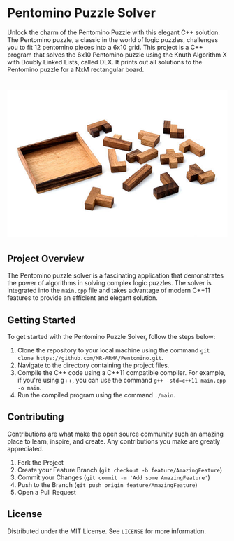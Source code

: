 # Pentomino Puzzle Solver

Unlock the charm of the Pentomino Puzzle with this elegant C++ solution. The Pentomino puzzle, a classic in the world of logic puzzles, challenges you to fit 12 pentomino pieces into a 6x10 grid. This project is a C++ program that solves the 6x10 Pentomino puzzle using the Knuth Algorithm X with Doubly Linked Lists, called DLX. It prints out all solutions to the Pentomino puzzle for a NxM rectangular board.

# <center> ![Pentomino Puzzle](pic/pentomino.jpg)

## Project Overview

The Pentomino puzzle solver is a fascinating application that demonstrates the power of algorithms in solving complex logic puzzles. The solver is integrated into the `main.cpp` file and takes advantage of modern C++11 features to provide an efficient and elegant solution.

## Getting Started

To get started with the Pentomino Puzzle Solver, follow the steps below:

1. Clone the repository to your local machine using the command `git clone https://github.com/MR-ARMA/Pentomino.git`.
2. Navigate to the directory containing the project files.
3. Compile the C++ code using a C++11 compatible compiler. For example, if you're using g++, you can use the command `g++ -std=c++11 main.cpp -o main`.
4. Run the compiled program using the command `./main`.

## Contributing

Contributions are what make the open source community such an amazing place to learn, inspire, and create. Any contributions you make are greatly appreciated.

1. Fork the Project
2. Create your Feature Branch (`git checkout -b feature/AmazingFeature`)
3. Commit your Changes (`git commit -m 'Add some AmazingFeature'`)
4. Push to the Branch (`git push origin feature/AmazingFeature`)
5. Open a Pull Request

## License

Distributed under the MIT License. See `LICENSE` for more information.

